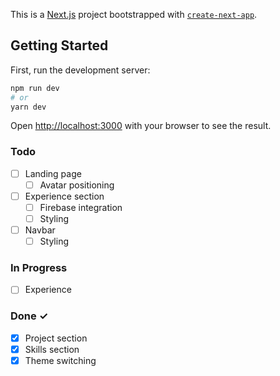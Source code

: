 This is a [Next.js](https://nextjs.org/) project bootstrapped with [`create-next-app`](https://github.com/vercel/next.js/tree/canary/packages/create-next-app).

## Getting Started

First, run the development server:

```bash
npm run dev
# or
yarn dev
```

Open [http://localhost:3000](http://localhost:3000) with your browser to see the result.

### Todo

- [ ] Landing page  
    - [ ] Avatar positioning
- [ ] Experience section 
    - [ ] Firebase integration
    - [ ] Styling
- [ ] Navbar 
    - [ ] Styling

### In Progress

- [ ] Experience 

### Done ✓

- [x] Project section  
- [x] Skills section  
- [x] Theme switching
